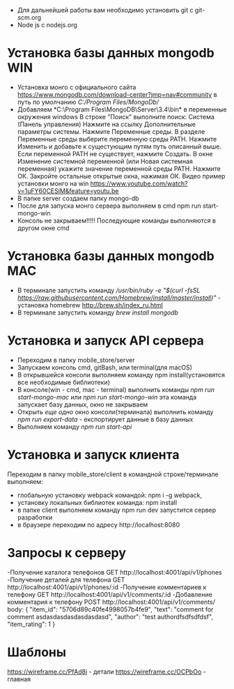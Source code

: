 - Для дальнейшей работы вам необходимо установить git c git-scm.org
- Node js c nodejs.org

# Установка базы данных mongodb WIN
- Установка монго с официального сайта https://www.mongodb.com/download-center?jmp=nav#community в путь по умолчанию *C:/Program Files/MongoDb/*
- Добавляем *C:\Program Files\MongoDB\Server\3.4\bin\* в переменные окружения windows
В строке "Поиск" выполните поиск: Система (Панель управления)
Нажмите на ссылку Дополнительные параметры системы.
Нажмите Переменные среды. В разделе Переменные среды выберите переменную среды PATH. Нажмите Изменить и добавьте к сущестующим путям путь описанный выше. Если переменной PATH не существует, нажмите Создать.
В окне Изменение системной переменной (или Новая системная переменная) укажите значение переменной среды PATH. Нажмите ОК. Закройте остальные открытые окна, нажимая ОК.
Видео пример установки монго на win https://www.youtube.com/watch?v=1uFY60CESlM&feature=youtu.be
- В папке server создаем папку mongo-db
- После для запуска монго сервера выполняем в cmd npm run start-mongo-win
- Консоль не закрываем!!!!! Последующие команды выполняются в другом окне cmd

# Установка базы данных mongodb MAC
- В терминале запустить команду */usr/bin/ruby -e "$(curl -fsSL https://raw.githubusercontent.com/Homebrew/install/master/install)"* - установка homebrew http://brew.sh/index_ru.html
- В терминале запустить команду *brew install mongodb*

# Установка и запуск API сервера
- Переходим в папку mobile_store/server
- Запускаем консоль cmd, gitBash, или terminal(для macOS) 
- В открывшейся консоли выполняем команду npm install(установятся все необходимые библиотеки)
- В консоле(win - cmd, mac - terminal) выполнить команды *npm run start-mongo-mac* или *npm run start-mongo-win*  эта команда запускает базу данных, окно не закрываем
- Открыть *еще одно* окно консоли(терминала) выполнить команду *npm run export-data* - експортирует данные в базу данных
- Выполняем команду *npm run start-api*

# Установка и запуск клиента
Переходим в папку mobile_store/client в командной строке/терминале выполняем:
- глобальную установку webpack командой: npm i -g webpack,
- установку локальных библиотек команда: npm install
- в папке client выполняем команду npm run dev запустится сервер разработки
- в браузере переходим по адресу http://localhost:8080


# Запросы к серверу
-Получение каталога телефонов GET http://localhost:4001/api/v1/phones
-Получение деталей для телефона  GET http://localhost:4001/api/v1/phones/:id
-Получение комментариев к телефону GET http://localhost:4001/api/v1/comments/:id
-Добавление комментария к телефону POST http://localhost:4001/api/v1/comments/
body: {
  "item_id": "5706d89c40fe4998057b4fe9",
  "text": "comment for comment asdasdasdasdasdasdasd",
  "author": "test authordfsdfsdfdsf",
  "item_rating": 1
}

# Шаблоны
https://wireframe.cc/PfAd8i - детали
https://wireframe.cc/OCPbOo  - главная

